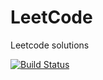 # LeetCode
Leetcode solutions

[![Build Status](https://travis-ci.org/edwinanto2003/LeetCode.svg?branch=master)](https://travis-ci.org/edwinanto2003/LeetCode)
